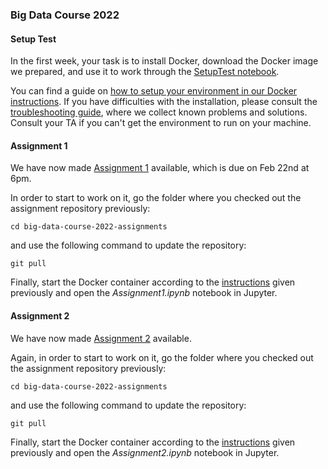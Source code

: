 ### Big Data Course 2022

#### Setup Test

In the first week, your task is to install Docker, download the Docker image we prepared, and use it to work through the [SetupTest notebook](SetupTest.ipynb).

You can find a guide on [how to setup your environment in our Docker instructions](docker_instructions.md). If you have difficulties with the installation, please consult the [troubleshooting guide](TROUBLESHOOTING.md), where we collect known problems and solutions. Consult your TA if you can't get the environment to run on your machine.

#### Assignment 1

We have now made [Assignment 1](Assignment1.ipynb) available, which is due on Feb 22nd at 6pm.

In order to start to work on it, go the folder where you checked out the assignment repository previously:

`cd big-data-course-2022-assignments`

and use the following command to update the repository:

`git pull`

Finally, start the Docker container according to the [instructions](docker_instructions.md) given previously and open the _Assignment1.ipynb_ notebook in Jupyter.


#### Assignment 2
We have now made [Assignment 2](Assignment2.ipynb) available.


Again, in order to start to work on it, go the folder where you checked out the assignment repository previously:

`cd big-data-course-2022-assignments`

and use the following command to update the repository:

`git pull`

Finally, start the Docker container according to the [instructions](docker_instructions.md) given previously and open the _Assignment2.ipynb_ notebook in Jupyter.
